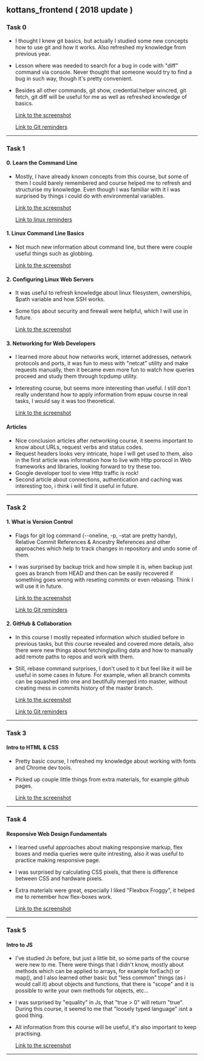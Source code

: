 ## kottans_frontend ( 2018 update )

### Task 0
- I thought I knew git basics, but actually I studied some new concepts how to use git and how it works. Also refreshed my knowledge from previous year.
- Lesson where was needed to search for a bug in code with "diff" command via console. Never thought that someone would try to find a bug in such way, though it's pretty convenient.
- Besides all other commands, git show, credential.helper wincred, git fetch, git diff will be useful for me as well as refreshed knowledge of basics.

	[Link to the screenshot](/task_git_collaboration/git_finished.png)
	
	[Link to Git reminders](https://github.com/linkqwd/git-reminders)

----------

### Task 1
#### 0. Learn the Command Line
- Mostly, I have already known concepts from this course, but some of them I could barely remembered and course helped me to refresh and structurise my knowledge. Even though I was familiar with it I was surprised by things i could do with environmental variables.

	[Link to the screenshot](/task_git_collaboration/learnCl.png)

	[Link to linux reminders](https://github.com/linkqwd/linux-reminders)


#### 1. Linux Command Line Basics
- Not much new information about command line, but there were couple useful things such as globbing.

	[Link to the screenshot](/task_git_collaboration/Command_line_finished.png)

#### 2. Configuring Linux Web Servers
-	It was useful to refresh knowledge about linux filesystem, ownerships, $path variable and how SSH works.
- Some tips about security and firewall were helpful, which I will use in future.

	[Link to the screenshot](/task_git_collaboration/Linux_Web_Servers_finished.png)
 
 #### 3. Networking for Web Developers
- I learned more about how networks work, internet addresses, network protocols and ports, it was fun to mess with "netcat" utility and make requests manually, then it became even more fun to watch how queries proceed and study them through tcpdump utility.
- Interesting course, but seems more interesting than useful. I still don't really understand how to apply  information from ершы course in real tasks, I would say it was too theoretical.

	[Link to the screenshot](/task_git_collaboration/Networking_finished.png)

 #### Articles
- Nice conclusion articles after networking course, it seems important to know about URLs, request verbs and status codes.
- Request headers looks very intricate, hope I will get used to them, also in the first article was information how to live with Http porocol in Web frameworks and libraries, looking forward to try these too.
- Google developer tool to view Http traffic is rock!
- Second article about connections, authentication and caching was interesting too, i think i will find it useful in future. 

----------

### Task 2
#### 1. What is Version Control
- Flags for git log command (--oneline, -p, -stat are pretty handy), Relative Commit References & Ancestry References and other approaches which help to track changes in repository and undo some of them.
- I was surprised by backup trick and how simple it is, when backup just goes as branch from HEAD and then can be easily recovered if something goes wrong with reseting commits or even rebasing. Think I will use it in future.

	[Link to the screenshot](/task_git_collaboration/Version_Control_finished.png)
	
	[Link to Git reminders](https://github.com/linkqwd/git-reminders)

#### 2. GitHub & Collaboration
- In this course I mostly repeated information which studied before in previous tasks, but this course revealed and covered more details, also there were new things about fetching\pulling data and how to manually add remote paths to repos and work with them. 
- Still, rebase command surprises, I don't used to it but feel like it will be useful in some cases in future. For example, when all branch commits can be squashed into one and beutifully merged into master, without creating mess in commits history of the master branch.

	[Link to the screenshot](/task_git_collaboration/GitHub_Collaboration.png)
	
	[Link to Git reminders](https://github.com/linkqwd/git-reminders)

----------

### Task 3
#### Intro to HTML & CSS
- Pretty basic course, I refreshed my knowledge about working with fonts and Chrome dev tools.
- Picked up couple little things from extra materials, for example github pages.

	[Link to the screenshot](/task_git_collaboration/Intro_html_css_finished.png)

----------

### Task 4
#### Responsive Web Design Fundamentals
- I learned useful approaches about making responsive markup, flex boxes and media queries were quite intresting, also it was useful to practice making responsive page.
- I was surprised by calculating CSS pixels, that there is difference between CSS and hardware pixels.
- Extra materials were great, especially I liked "Flexbox Froggy", it helped me to remember how flex-boxes work.

	[Link to the screenshot](/task_git_collaboration/Responsive_Web_Design_finished.png)

----------

### Task 5
#### Intro to JS
- I've studied Js before, but just a little bit, so some parts of the course were new to me. There were things that I didn't know, mostly about methods which can be applied to arrays, for example forEach() or map(), and I also learned other basic but "less common" things (as i would call it) about objects and functions, that there is "scope" and it is possible to write your own methods for objects, etc...
- I was surprised by "equality" in Js, that "true > 0" will return "true". During this course, it seemd to me that "loosely typed language" isnt a good thing.
- All information from this course will be useful, it's also important to keep practising.

	[Link to the screenshot](/task_git_collaboration/intro_js_finished.png)

----------

